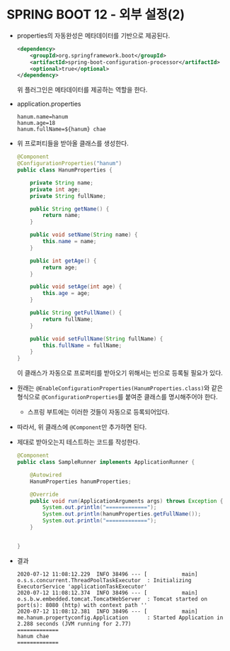 # SPRING BOOT 12 - 외부 설정(2)



* properties의 자동완성은 메타데이터를 기반으로 제공된다. 

  ```xml
  <dependency>
      <groupId>org.springframework.boot</groupId>
      <artifactId>spring-boot-configuration-processor</artifactId>
      <optional>true</optional>
  </dependency>
  ```

  위 플러그인은 메타데이터를 제공하는 역할을 한다.

* application.properties

  ```
  hanum.name=hanum
  hanum.age=18
  hanum.fullName=${hanum} chae
  ```

* 위 프로퍼티들을 받아올 클래스를 생성한다.

  ```java
  @Component
  @ConfigurationProperties("hanum")
  public class HanumProperties {
  
      private String name;
      private int age;
      private String fullName;
  
      public String getName() {
          return name;
      }
  
      public void setName(String name) {
          this.name = name;
      }
  
      public int getAge() {
          return age;
      }
  
      public void setAge(int age) {
          this.age = age;
      }
  
      public String getFullName() {
          return fullName;
      }
  
      public void setFullName(String fullName) {
          this.fullName = fullName;
      }
  }
  ```

  이 클래스가 자동으로 프로퍼티를 받아오기 위해서는 빈으로 등록될 필요가 있다.

* 원래는 `@EnableConfigurationProperties(HanumProperties.class)`와 같은 형식으로 `@ConfigurationProperties`를 붙여준 클래스를 명시해주어야 한다.

  * 스프링 부트에는 이러한 것들이 자동으로 등록되어있다.

* 따라서, 위 클래스에 `@Component`만 추가하면 된다.

* 제대로 받아오는지 테스트하는 코드를 작성한다.

  ```java
  @Component
  public class SampleRunner implements ApplicationRunner {
  
      @Autowired
      HanumProperties hanumProperties;
  
      @Override
      public void run(ApplicationArguments args) throws Exception {
          System.out.println("=============");
          System.out.println(hanumProperties.getFullName());
          System.out.println("=============");
      }
  
  
  }
  ```

* 결과

  ```
  2020-07-12 11:08:12.229  INFO 38496 --- [           main] o.s.s.concurrent.ThreadPoolTaskExecutor  : Initializing ExecutorService 'applicationTaskExecutor'
  2020-07-12 11:08:12.374  INFO 38496 --- [           main] o.s.b.w.embedded.tomcat.TomcatWebServer  : Tomcat started on port(s): 8080 (http) with context path ''
  2020-07-12 11:08:12.381  INFO 38496 --- [           main] me.hanum.propertyconfig.Application      : Started Application in 2.288 seconds (JVM running for 2.77)
  =============
  hanum chae
  =============
  ```

  

